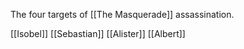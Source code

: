 The four targets of [[The Masquerade]] assassination.

[[Isobel]]
[[Sebastian]]
[[Alister]]
[[Albert]]

